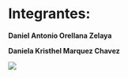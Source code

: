 # Integrantes:

**Daniel Antonio Orellana Zelaya**

**Daniela Kristhel Marquez Chavez**

<img src="https://estudiantes.ugb.edu.sv/img/logos/logo_azul_vertical.png">
